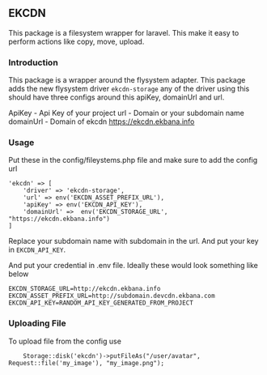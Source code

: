 ## EKCDN

This package is a filesystem wrapper for laravel. This make it easy to perform actions like copy, move, upload.

### Introduction
This package is a wrapper around the flysystem adapter. This package adds the new flysystem driver ```ekcdn-storage```
any of the driver using this should have three configs around this apiKey, domainUrl and url. 

ApiKey         - Api Key of your project
url            - Domain or your subdomain name
domainUrl      - Domain of ekcdn https://ekcdn.ekbana.info


### Usage

Put these in the config/fileystems.php file and make sure to add the config url 
```
'ekcdn' => [
    'driver' => 'ekcdn-storage',
    'url' => env('EKCDN_ASSET_PREFIX_URL'),
    'apiKey' => env('EKCDN_API_KEY'),
    'domainUrl' =>  env('EKCDN_STORAGE_URL', "https://ekcdn.ekbana.info")
]
```

Replace your subdomain name with subdomain in the url. And put your key in ```EKCDN_API_KEY```.


And put your credential in .env file. Ideally these would look something like below

```
EKCDN_STORAGE_URL=http://ekcdn.ekbana.info
EKCDN_ASSET_PREFIX_URL=http://subdomain.devcdn.ekbana.com
EKCDN_API_KEY=RANDOM_API_KEY_GENERATED_FROM_PROJECT
```



### Uploading File 

To upload file from the config use
```
    Storage::disk('ekcdn')->putFileAs("/user/avatar", Request::file('my_image'), "my_image.png");
```
